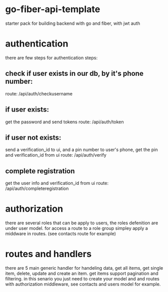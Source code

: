 # go-fiber-api-template
starter pack for building backend with go and fiber, with jwt auth


# authentication

there are few steps for authentication
steps:


## check if user exists in our db, by it's phone number:
route: /api/auth/checkusername



## if user exists:
get the password and send tokens
route: /api/auth/token




## if user not exists:
send a verification_id to ui, and a pin number to user's phone, get the pin and verification_id from ui
route: /api/auth/verify




## complete registration
get the user info and verification_id from ui
route: /api/auth/completeregistration





# authorization
there are several roles that can be apply to users, the roles defenition are under user model.
for access a route to a role group simpley apply a middware in routes. (see contacts route for example)


# routes and handlers
there are 5 main generic handler for handeling data, get all items, get single item, delete, update and create an item.
get items support pagination and filtering. 
in this senario you just need to create your model and and routes with authorization middleware, see contacts and users model for example.
#
